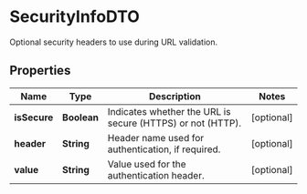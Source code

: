 

# SecurityInfoDTO

Optional security headers to use during URL validation.
## Properties

Name | Type | Description | Notes
------------ | ------------- | ------------- | -------------
**isSecure** | **Boolean** | Indicates whether the URL is secure (HTTPS) or not (HTTP). |  [optional]
**header** | **String** | Header name used for authentication, if required. |  [optional]
**value** | **String** | Value used for the authentication header. |  [optional]



